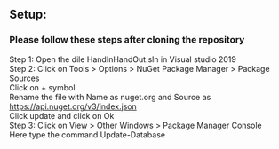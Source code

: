 ## Setup:

### Please follow these steps after cloning the repository

Step 1: Open the dile HandInHandOut.sln in Visual studio 2019 <br>
Step 2: Click on Tools > Options > NuGet Package Manager > Package Sources <br>
Click on + symbol <br>
Rename the file with Name as nuget.org and Source as https://api.nuget.org/v3/index.json <br>
Click update and click on Ok <br>
Step 3: Click on View > Other Windows > Package Manager Console <br>
Here type the command Update-Database <br>
